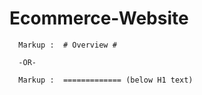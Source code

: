 # Ecommerce-Website

      Markup :  # Overview #

      -OR-
 
      Markup :  ============= (below H1 text)
